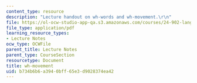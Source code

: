 ```yaml
---
content_type: resource
description: "Lecture handout on wh-words and wh-movement.\r\n"
file: https://ol-ocw-studio-app-qa.s3.amazonaws.com/courses/24-902-language-and-its-structure-ii-syntax-fall-2003/b734b6b6a3940bff65e3d9028374ea42_1117_handout_1.pdf
file_type: application/pdf
learning_resource_types:
- Lecture Notes
ocw_type: OCWFile
parent_title: Lecture Notes
parent_type: CourseSection
resourcetype: Document
title: wh-movement
uid: b734b6b6-a394-0bff-65e3-d9028374ea42
---
```

